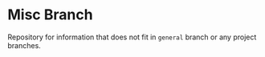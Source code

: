 # Misc Branch
Repository for information that does not fit in `general` branch or any project branches.
